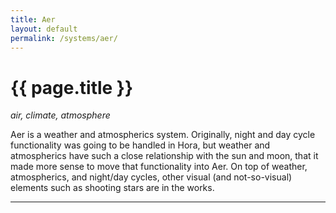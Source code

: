 ```yaml
---
title: Aer
layout: default
permalink: /systems/aer/
---
```


<h1 class="fa-h1 aer">{{ page.title }}</h1>

_air, climate, atmosphere_

Aer is a weather and atmospherics system. Originally, night and day cycle functionality was going to be handled in Hora, but weather and atmospherics have such a close relationship with the sun and moon, that it made more sense to move that functionality into Aer. On top of weather, atmospherics, and night/day cycles, other visual (and not-so-visual) elements such as shooting stars are in the works.

-----
